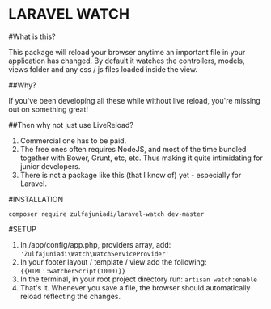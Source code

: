 LARAVEL WATCH
=============

#What is this?

This package will reload your browser anytime an important file in your application has changed. By default it watches the controllers, models, views folder and any css / js files loaded inside the view.

##Why?

If you've been developing all these while without live reload, you're missing out on something great!

##Then why not just use LiveReload?

1. Commercial one has to be paid.
2. The free ones often requires NodeJS, and most of the time bundled together with Bower, Grunt, etc, etc. Thus making it quite intimidating for junior developers.
3. There is not a package like this (that I know of) yet - especially for Laravel.

#INSTALLATION

```
composer require zulfajuniadi/laravel-watch dev-master
```

#SETUP

1. In /app/config/app.php, providers array, add: ``'Zulfajuniadi\Watch\WatchServiceProvider'``
2. In your footer layout / template / view add the following: ```{{HTML::watcherScript(1000)}}```
3. In the terminal, in your root project directory run: `artisan watch:enable`
4. That's it. Whenever you save a file, the browser should automatically reload reflecting the changes.

